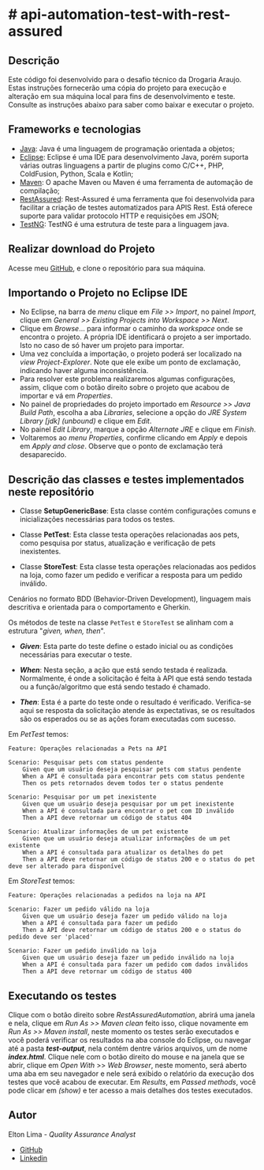 # # api-automation-test-with-rest-assured

## Descrição
Este código foi desenvolvido para o desafio técnico da Drogaria Araujo. Estas instruções fornecerão uma cópia do projeto para execução e alteração em sua máquina local para fins de desenvolvimento e teste. Consulte as instruções abaixo para saber como baixar e executar o projeto.

## Frameworks e tecnologias
-   [Java](https://www.oracle.com/java/technologies/downloads/): Java é uma linguagem de programação orientada a objetos;
- [Eclipse](https://www.eclipse.org/downloads/): Eclipse é uma IDE para desenvolvimento Java, porém suporta várias outras linguagens a partir de plugins como C/C++, PHP, ColdFusion, Python, Scala e Kotlin;
-   [Maven](https://maven.apache.org/download.cgi): O apache Maven ou Maven é uma ferramenta de automação de compilação;
-   [RestAssured](https://github.com/rest-assured/rest-assured/wiki/GettingStarted): Rest-Assured é uma ferramenta que foi desenvolvida para facilitar a criação de testes automatizados para APIS Rest. Está oferece suporte para validar protocolo HTTP e requisições em JSON;
-   [TestNG](https://testng.org/#_download): TestNG é uma estrutura de teste para a linguagem java.

## Realizar download do Projeto

Acesse meu [GitHub](https://github.com/lanotle/araujo_drugstore), e clone o repositório para sua máquina.

## Importando o Projeto no Eclipse IDE
- No Eclipse, na barra de _menu_ clique em _File >> Import_, no painel _Import_, clique em _General >> Existing Projects into Workspace >> Next_.
- Clique em _Browse_… para informar o caminho da _workspace_ onde se encontra o projeto. A própria IDE identificará o projeto a ser importado. Isto no caso de só haver um projeto para importar.
- Uma vez concluída a importação, o projeto poderá ser localizado na  _view Project-Explorer_. Note que ele exibe um ponto de exclamação, indicando haver alguma inconsistência.
- Para resolver este problema realizaremos algumas configurações, assim, clique com o botão direito sobre o projeto que acabou de importar e vá em  _Properties_.
- No painel de propriedades do projeto importado em _Resource >> Java Build Path_, escolha a aba _Libraries_, selecione a opção do _JRE System Library [jdk] (unbound)_ e clique em _Edit_.
- No painel _Edit Library_, marque a opção _Alternate JRE_ e clique em _Finish_.
- Voltaremos ao _menu Properties,_ confirme clicando em _Apply_ e depois em _Apply and close_. Observe que o ponto de exclamação terá desaparecido.

## Descrição das classes e testes implementados neste repositório

- Classe **SetupGenericBase**: 
Esta classe contém configurações comuns e inicializações necessárias para todos os testes. 

- Classe **PetTest**: 
Esta classe testa operações relacionadas aos pets, como pesquisa por status, atualização e verificação de pets inexistentes.

- Classe **StoreTest**: 
Esta classe testa operações relacionadas aos pedidos na loja, como fazer um pedido e verificar a resposta para um pedido inválido.

Cenários no formato BDD (Behavior-Driven Development), linguagem mais descritiva e orientada para o comportamento e Gherkin.

Os métodos de teste na classe `PetTest` e `StoreTest` se alinham com a estrutura "_given, when, then_".

- **_Given_**: Esta parte do teste define o estado inicial ou as condições necessárias para executar o teste. 

- **_When_**: Nesta seção, a ação que está sendo testada é realizada. Normalmente, é onde a solicitação é feita à API que está sendo testada ou a função/algoritmo que está sendo testado é chamado.

- **_Then_**: Esta é a parte do teste onde o resultado é verificado. Verifica-se aqui se resposta da solicitação atende às expectativas, se os resultados são os esperados ou se as ações foram executadas com sucesso.

Em _PetTest_ temos:

    Feature: Operações relacionadas a Pets na API
    
    Scenario: Pesquisar pets com status pendente
        Given que um usuário deseja pesquisar pets com status pendente
        When a API é consultada para encontrar pets com status pendente
        Then os pets retornados devem todos ter o status pendente
    
    Scenario: Pesquisar por um pet inexistente
        Given que um usuário deseja pesquisar por um pet inexistente
        When a API é consultada para encontrar o pet com ID inválido
        Then a API deve retornar um código de status 404
    
    Scenario: Atualizar informações de um pet existente
        Given que um usuário deseja atualizar informações de um pet existente
        When a API é consultada para atualizar os detalhes do pet
        Then a API deve retornar um código de status 200 e o status do pet deve ser alterado para disponível

Em _StoreTest_ temos: 

    Feature: Operações relacionadas a pedidos na loja na API
    
    Scenario: Fazer um pedido válido na loja
        Given que um usuário deseja fazer um pedido válido na loja
        When a API é consultada para fazer um pedido
        Then a API deve retornar um código de status 200 e o status do pedido deve ser 'placed'
    
    Scenario: Fazer um pedido inválido na loja
        Given que um usuário deseja fazer um pedido inválido na loja
        When a API é consultada para fazer um pedido com dados inválidos
        Then a API deve retornar um código de status 400

## Executando os testes

Clique com o botão direito sobre _RestAssuredAutomation_, abrirá uma janela e nela, clique em _Run As >> Maven clean_ feito isso, clique novamente em _Run As >> Maven install_, neste momento os testes serão executados e você poderá verificar os resultados na aba console do Eclipse, ou navegar até a pasta _**test-output**_, nela contém dentre vários arquivos, um de nome _**index.html**_. Clique nele com o botão direito do mouse e na janela que se abrir, clique em _Open With_ >> _Web Browser_, neste momento, será aberto uma aba em seu navegador e nele será exibido o relatório da execução dos testes que você acabou de executar.
Em _Results_, em _Passed methods_, você pode clicar em _(show)_ e ter acesso a mais detalhes dos testes executados.

## Autor

Elton Lima - _Quality Assurance Analyst_
-   [GitHub](https://github.com/lanotle)
-   [Linkedin](https://www.linkedin.com/in/lanotle)
